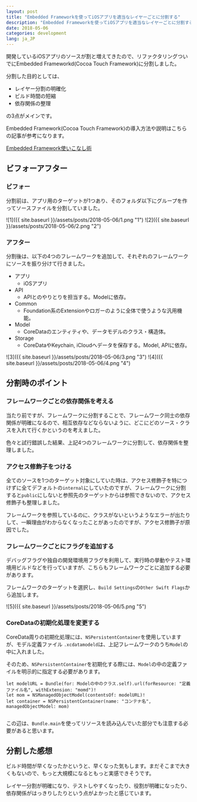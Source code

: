 ```yaml
---
layout: post
title: "Embedded Frameworkを使ってiOSアプリを適当なレイヤーごとに分割する"
description: "Embedded Frameworkを使ってiOSアプリを適当なレイヤーごとに分割する"
date: 2018-05-06
categories: development
lang: ja_JP
---
```


開発しているiOSアプリのソースが割と増えてきたので、リファクタリングついでにEmbedded Frameworkd(Cocoa Touch Framework)に分割しました。

分割した目的としては、

- レイヤー分割の明確化
- ビルド時間の短縮
- 依存関係の整理

の3点がメインです。

Embedded Framework(Cocoa Touch Framework)の導入方法や説明はこちらの記事が参考になります。

[Embedded Framework使いこなし術](https://qiita.com/mono0926/items/e29cd17789fd1d1548aa)

## ビフォーアフター

### ビフォー

分割前は、アプリ用のターゲットが1つあり、そのフォルダ以下にグループを作ってソースファイルを分割していました。

![1]({{ site.baseurl }}/assets/posts/2018-05-06/1.png "1")
![2]({{ site.baseurl }}/assets/posts/2018-05-06/2.png "2")

### アフター

分割後は、以下の4つのフレームワークを追加して、それぞれのフレームワークにソースを振り分けて行きました。

- アプリ
    - iOSアプリ
- API
    - APIとのやりとりを担当する。Modelに依存。
- Common
    - Foundation系のExtensionやロガーのように全体で使うような汎用機能。
- Model
    - CoreDataのエンティティや、データモデルのクラス・構造体。
- Storage
    - CoreDataやKeychain, iCloudへデータを保存する。Model, APIに依存。


![3]({{ site.baseurl }}/assets/posts/2018-05-06/3.png "3")
![4]({{ site.baseurl }}/assets/posts/2018-05-06/4.png "4")


## 分割時のポイント

### フレームワークごとの依存関係を考える

当たり前ですが、フレームワークに分割することで、フレームワーク同士の依存関係が明確になるので、相互依存などならないように、どこにどのソース・クラスを入れて行くかというのを考えました。

色々と試行錯誤した結果、上記4つのフレームワークに分割して、依存関係を整理しました。

### アクセス修飾子をつける

全てのソースを1つのターゲット対象にしていた時は、アクセス修飾子を特につけずに全てデフォルトの`internal`にしていたのですが、フレームワークに分割すると`public`にしないと参照先のターゲットからは参照できないので、アクセス修飾子も整理しました。

フレームワークを参照しているのに、クラスがないというようなエラーが出たりして、一瞬理由がわからなくなったことがあったのですが、アクセス修飾子が原因でした。


### フレームワークごとにフラグを追加する

デバッグフラグや独自の開発環境用フラグを利用して、実行時の挙動やテスト環境用ビルドなどを行っていますが、こちらもフレームワークごとに追加する必要があります。

フレームワークのターゲットを選択し、`Build Settings`の`Other Swift Flags`から追加します。

![5]({{ site.baseurl }}/assets/posts/2018-05-06/5.png "5")

### CoreDataの初期化処理を変更する

CoreData周りの初期化処理には、`NSPersistentContainer`を使用していますが、モデル定義ファイル `.xcdatamodeld`は、上記フレームワークのうち`Model`の中に入れました。

そのため、`NSPersistentContainer`を初期化する際には、`Model`の中の定義ファイルを明示的に指定する必要があります。

```
let modelURL = Bundle(for: Modelの中のクラス.self).url(forResource: "定義ファイル名", withExtension: "momd")!
let mom = NSManagedObjectModel(contentsOf: modelURL)!
let container = NSPersistentContainer(name: "コンテナ名", managedObjectModel: mom)
        
```

この辺は、`Bundle.main`を使ってリソースを読み込んでいた部分でも注意する必要があると思います。


## 分割した感想

ビルド時間が早くなったかというと、早くなった気もします。まだそこまで大きくもないので、もっと大規模になるともっと実感できそうです。

レイヤー分割が明確になり、テストしやすくなったり、役割が明確になったり、依存関係がはっきりしたりという点がよかったと感じています。


